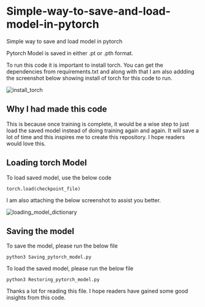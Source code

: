 # Simple-way-to-save-and-load-model-in-pytorch
Simple way to save and load model in pytorch  

Pytorch Model is saved in either .pt or .pth format. 

To run this code it is important to install torch. You can get the dependencies from requirements.txt and along with that I am also addding the screenshot below showing install of torch for this code to run.  

![install_torch](https://user-images.githubusercontent.com/3431730/71433571-f069b280-2705-11ea-9b7e-6105a67756cb.png)  

## Why I had made this code  

This is because once training is complete, it would be a wise step to just load the saved model instead of doing training again and again. It will save a lot of time and this inspires me to create this repository. I hope readers would love this.  

## Loading torch Model  

To load saved model, use the below code  
```
torch.load(checkpoint_file)  
```  

I am also attaching the below screenshot to assist you better.  

![loading_model_dictionary](https://user-images.githubusercontent.com/3431730/71433657-7ab21680-2706-11ea-8649-f3e41ccbdf5e.png)  

## Saving the model  

To save the model, please run the below file  

```
python3 Saving_pytorch_model.py
```

To load the saved model, please run the below file 

```
python3 Restoring_pytorch_model.py
```

Thanks a lot for reading this file. I hope readers have gained some good insights from this code.




